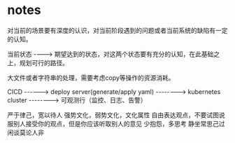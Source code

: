 # notes

对当前的场景要有深度的认识，对当前阶段遇到的问题或者当前系统的缺陷有一定的认知。

当前状态 ----> 期望达到的状态，对这两个状态要有充分的认知，在此基础之上，规划可行的路径。



大文件或者字符串的处理，需要考虑copy等操作的资源消耗。

CICD ------> deploy server(generate/apply yaml) --------> kubernetes cluster --------> 可观测行（监控、日志、告警）



严于律己，宽以待人
强势文化，弱势文化，文化属性
自由表达观点，不要试图说服别人接受你的观点，但是你应该听取别人的意见
少抱怨，多思考
静坐常思己过 闲谈莫论人非


